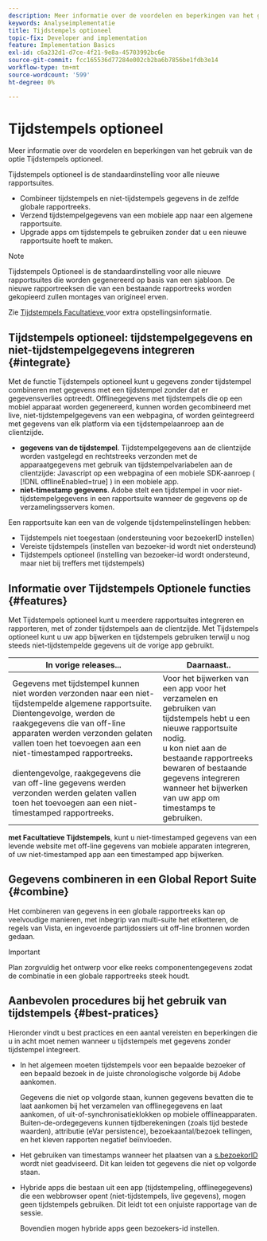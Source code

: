 ```yaml
---
description: Meer informatie over de voordelen en beperkingen van het gebruik van de optie Tijdstempels optioneel.
keywords: Analyseimplementatie
title: Tijdstempels optioneel
topic-fix: Developer and implementation
feature: Implementation Basics
exl-id: c6a232d1-d7ce-4f21-9e8a-45703992bc6e
source-git-commit: fcc165536d77284e002cb2ba6b7856be1fdb3e14
workflow-type: tm+mt
source-wordcount: '599'
ht-degree: 0%

---
```


# Tijdstempels optioneel

Meer informatie over de voordelen en beperkingen van het gebruik van de optie Tijdstempels optioneel.

<!-- Hide video as it is not adding a lot according to feedback from customer in feedback report January 2025.

>[!BEGINSHADEBOX]

See ![VideoCheckedOut](/help/assets/icons/VideoCheckedOut.svg) [Timestamps Optional](https://video.tv.adobe.com/v/335740?quality=12&learn=on){target="_blank"} for a demo video.

>[!ENDSHADEBOX]
-->


Tijdstempels optioneel is de standaardinstelling voor alle nieuwe rapportsuites.

* Combineer tijdstempels en niet-tijdstempels gegevens in de zelfde globale rapportreeks.
* Verzend tijdstempelgegevens van een mobiele app naar een algemene rapportsuite.
* Upgrade apps om tijdstempels te gebruiken zonder dat u een nieuwe rapportsuite hoeft te maken.

>[!NOTE]
>
>Tijdstempels Optioneel is de standaardinstelling voor alle nieuwe rapportsuites die worden gegenereerd op basis van een sjabloon. De nieuwe rapportreeksen die van een bestaande rapportreeks worden gekopieerd zullen montages van origineel erven.

Zie [ Tijdstempels Facultatieve ](/help/technotes/timestamps-optional.md) voor extra opstellingsinformatie.

## Tijdstempels optioneel: tijdstempelgegevens en niet-tijdstempelgegevens integreren {#integrate}

Met de functie Tijdstempels optioneel kunt u gegevens zonder tijdstempel combineren met gegevens met een tijdstempel zonder dat er gegevensverlies optreedt. Offlinegegevens met tijdstempels die op een mobiel apparaat worden gegenereerd, kunnen worden gecombineerd met live, niet-tijdstempelgegevens van een webpagina, of worden geïntegreerd met gegevens van elk platform via een tijdstempelaanroep aan de clientzijde.

* **gegevens van de tijdstempel**. Tijdstempelgegevens aan de clientzijde worden vastgelegd en rechtstreeks verzonden met de apparaatgegevens met gebruik van tijdstempelvariabelen aan de clientzijde: Javascript op een webpagina of een mobiele SDK-aanroep ( [!DNL offlineEnabled=true] ) in een mobiele app.
* **niet-timestamp gegevens**. Adobe stelt een tijdstempel in voor niet-tijdstempelgegevens in een rapportsuite wanneer de gegevens op de verzamelingsservers komen.

Een rapportsuite kan een van de volgende tijdstempelinstellingen hebben:

* Tijdstempels niet toegestaan (ondersteuning voor bezoekerID instellen)
* Vereiste tijdstempels (instellen van bezoeker-id wordt niet ondersteund)
* Tijdstempels optioneel (instelling van bezoeker-id wordt ondersteund, maar niet bij treffers met tijdstempels)

## Informatie over Tijdstempels Optionele functies {#features}

Met Tijdstempels optioneel kunt u meerdere rapportsuites integreren en rapporteren, met of zonder tijdstempels aan de clientzijde. Met Tijdstempels optioneel kunt u uw app bijwerken en tijdstempels gebruiken terwijl u nog steeds niet-tijdstempelde gegevens uit de vorige app gebruikt.

| In vorige releases... | Daarnaast.. |
|--- |--- |
| Gegevens met tijdstempel kunnen niet worden verzonden naar een niet-tijdstempelde algemene rapportsuite. Dientengevolge, werden de raakgegevens die van off-line apparaten werden verzonden gelaten vallen toen het toevoegen aan een niet-timestamped rapportreeks. <br/><br/> dientengevolge, raakgegevens die van off-line gegevens werden verzonden werden gelaten vallen toen het toevoegen aan een niet-timestamped rapportreeks. | Voor het bijwerken van een app voor het verzamelen en gebruiken van tijdstempels hebt u een nieuwe rapportsuite nodig. <br/> u kon niet aan de bestaande rapportreeks bewaren of bestaande gegevens integreren wanneer het bijwerken van uw app om timestamps te gebruiken. |

**met Facultatieve Tijdstempels**, kunt u niet-timestamped gegevens van een levende website met off-line gegevens van mobiele apparaten integreren, of uw niet-timestamped app aan een timestamped app bijwerken.

## Gegevens combineren in een Global Report Suite {#combine}

Het combineren van gegevens in een globale rapportreeks kan op veelvoudige manieren, met inbegrip van multi-suite het etiketteren, de regels van Vista, en ingevoerde partijdossiers uit off-line bronnen worden gedaan.

>[!IMPORTANT]
>
>Plan zorgvuldig het ontwerp voor elke reeks componentengegevens zodat de combinatie in een globale rapportreeks steek houdt.

## Aanbevolen procedures bij het gebruik van tijdstempels {#best-pratices}

Hieronder vindt u best practices en een aantal vereisten en beperkingen die u in acht moet nemen wanneer u tijdstempels met gegevens zonder tijdstempel integreert.

* In het algemeen moeten tijdstempels voor een bepaalde bezoeker of een bepaald bezoek in de juiste chronologische volgorde bij Adobe aankomen.

  Gegevens die niet op volgorde staan, kunnen gegevens bevatten die te laat aankomen bij het verzamelen van offlinegegevens en laat aankomen, of uit-of-synchronisatieklokken op mobiele offlineapparaten. Buiten-de-ordegegevens kunnen tijdberekeningen (zoals tijd bestede waarden), attributie (eVar persistence), bezoekaantal/bezoek tellingen, en het kleven rapporten negatief beïnvloeden.

* Het gebruiken van timestamps wanneer het plaatsen van a [ s.bezoekorID ](/help/implement/vars/config-vars/visitorid.md) wordt niet geadviseerd. Dit kan leiden tot gegevens die niet op volgorde staan.

* Hybride apps die bestaan uit een app (tijdstempeling, offlinegegevens) die een webbrowser opent (niet-tijdstempels, live gegevens), mogen geen tijdstempels gebruiken. Dit leidt tot een onjuiste rapportage van de sessie.

  Bovendien mogen hybride apps geen bezoekers-id instellen.
